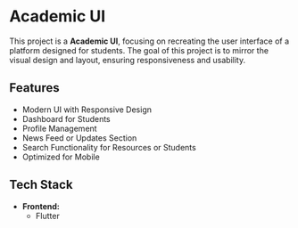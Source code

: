 
# Academic UI

This project is a **Academic UI**, focusing on recreating the user interface of a platform designed for students. The goal of this project is to mirror the visual design and layout, ensuring responsiveness and usability.

## Features

- Modern UI with Responsive Design
- Dashboard for Students
- Profile Management
- News Feed or Updates Section
- Search Functionality for Resources or Students
- Optimized for Mobile

## Tech Stack

- **Frontend:**
  - Flutter
